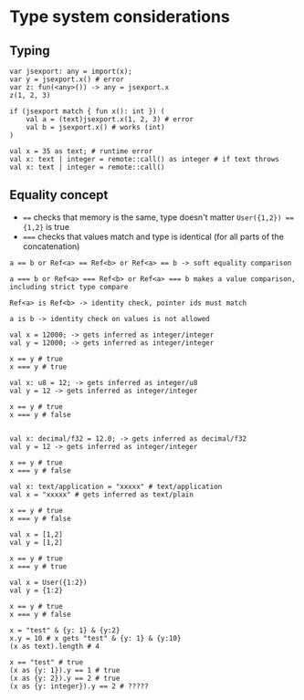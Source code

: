 # Type system considerations

## Typing
```
var jsexport: any = import(x);
var y = jsexport.x() # error
var z: fun(<any>()) -> any = jsexport.x
z(1, 2, 3)
```

```
if (jsexport match { fun x(): int }) (
    val a = (text)jsexport.x(1, 2, 3) # error
    val b = jsexport.x() # works (int)
)
```

```
val x = 35 as text; # runtime error
val x: text | integer = remote::call() as integer # if text throws
val x: text | integer = remote::call()
```


## Equality concept

* `==` checks that memory is the same, type doesn't matter `User({1,2}) == {1,2}` is true
* `===` checks that values match and type is identical (for all parts of the concatenation)

```
a == b or Ref<a> == Ref<b> or Ref<a> == b -> soft equality comparison

a === b or Ref<a> === Ref<b> or Ref<a> === b makes a value comparison, including strict type compare

Ref<a> is Ref<b> -> identity check, pointer ids must match

a is b -> identity check on values is not allowed
```

```
val x = 12000; -> gets inferred as integer/integer
val y = 12000; -> gets inferred as integer/integer

x == y # true
x === y # true

val x: u8 = 12; -> gets inferred as integer/u8
val y = 12 -> gets inferred as integer/integer

x == y # true
x === y # false


val x: decimal/f32 = 12.0; -> gets inferred as decimal/f32
val y = 12 -> gets inferred as integer/integer

x == y # true
x === y # false

val x: text/application = "xxxxx" # text/application
val x = "xxxxx" # gets inferred as text/plain

x == y # true
x === y # false

val x = [1,2]
val y = [1,2]

x == y # true
x === y # true
```

```
val x = User({1:2})
val y = {1:2}

x == y # true
x === y # false
```

```
x = "test" & {y: 1} & {y:2}
x.y = 10 # x gets "test" & {y: 1} & {y:10}
(x as text).length # 4

x == "test" # true
(x as {y: 1}).y == 1 # true
(x as {y: 2}).y == 2 # true
(x as {y: integer}).y == 2 # ?????

```